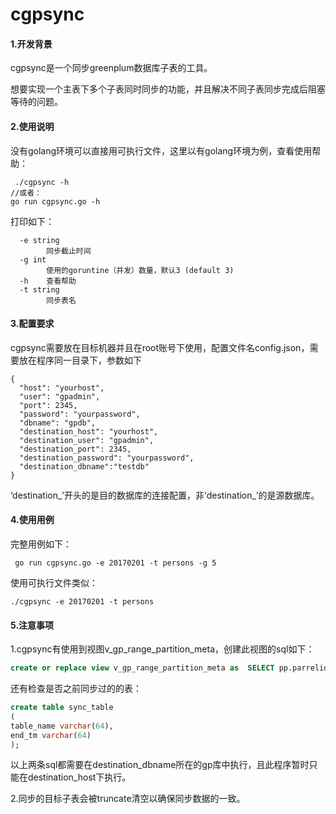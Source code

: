 # cgpsync

#### 1.开发背景
cgpsync是一个同步greenplum数据库子表的工具。

想要实现一个主表下多个子表同时同步的功能，并且解决不同子表同步完成后阻塞等待的问题。


#### 2.使用说明
没有golang环境可以直接用可执行文件，这里以有golang环境为例，查看使用帮助：
```
 ./cgpsync -h
//或者：
go run cgpsync.go -h
```
打印如下：
```
  -e string
        同步截止时间
  -g int
        使用的goruntine（并发）数量，默认3 (default 3)
  -h    查看帮助
  -t string
        同步表名
```

#### 3.配置要求

cgpsync需要放在目标机器并且在root账号下使用，配置文件名config.json，需要放在程序同一目录下，参数如下
```
{
  "host": "yourhost",
  "user": "gpadmin",
  "port": 2345,
  "password": "yourpassword",
  "dbname": "gpdb",
  "destination_host": "yourhost",
  "destination_user": "gpadmin",
  "destination_port": 2345,
  "destination_password": "yourpassword",
  "destination_dbname":"testdb"
}
```
‘destination_’开头的是目的数据库的连接配置，非‘destination_’的是源数据库。

#### 4.使用用例
完整用例如下：
```
 go run cgpsync.go -e 20170201 -t persons -g 5
 ```


使用可执行文件类似：
```
./cgpsync -e 20170201 -t persons
```

#### 5.注意事项
1.cgpsync有使用到视图v_gp_range_partition_meta，创建此视图的sql如下：
```sql
create or replace view v_gp_range_partition_meta as  SELECT pp.parrelid::regclass table_name,pr1.parchildrelid::regclass child_tbl_name,pr1.parname as partition_name,pr1.parruleord as partitionposition,translate(pg_get_expr(pr1.parrangestart,pr1.parchildrelid),'-'':date character varying bpchar numeric double percision timestamp without time zone','') as partitionrangestart,translate(pg_get_expr(pr1.parrangeend,pr1.parchildrelid),'-'':date character varying bpchar numeric double percision timestamp without time zone','') as partitionrangeend,substring(parrangeend,'consttype ([0-9]+)')::integer::regtype rangetype FROM  pg_partition pp, pg_partition_rule pr1 where pp.paristemplate = false and pr1.paroid=pp.oid and pp.parkind = 'r';
```
还有检查是否之前同步过的的表：
```sql
create table sync_table
(
table_name varchar(64),
end_tm varchar(64)
);
```
以上两条sql都需要在destination_dbname所在的gp库中执行，且此程序暂时只能在destination_host下执行。

2.同步的目标子表会被truncate清空以确保同步数据的一致。
